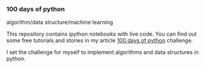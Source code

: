 ### 100 days of python
algorithm/data structure/machine learning

This repository contains ipython notebooks with live code.
You can find out some free tutorials and stories in my article [100 days of python](https://medium.com/100-days-python) challenge.

I set the challenge for myself to implement algorithms and data structures in python.
